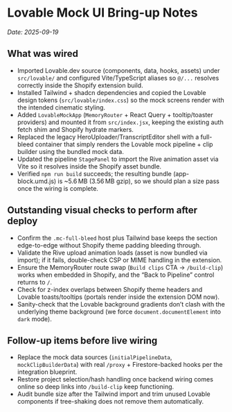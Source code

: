 # Lovable Mock UI Bring-up Notes

_Date: 2025-09-19_

## What was wired
- Imported Lovable.dev source (components, data, hooks, assets) under `src/lovable/` and configured Vite/TypeScript aliases so `@/...` resolves correctly inside the Shopify extension build.
- Installed Tailwind + shadcn dependencies and copied the Lovable design tokens (`src/lovable/index.css`) so the mock screens render with the intended cinematic styling.
- Added `LovableMockApp` (`MemoryRouter` + React Query + tooltip/toaster providers) and mounted it from `src/index.jsx`, keeping the existing auth fetch shim and Shopify hydrate markers.
- Replaced the legacy HeroUploader/TranscriptEditor shell with a full-bleed container that simply renders the Lovable mock pipeline + clip builder using the bundled mock data.
- Updated the pipeline `StagePanel` to import the Rive animation asset via Vite so it resolves inside the Shopify asset bundle.
- Verified `npm run build` succeeds; the resulting bundle (app-block.umd.js) is ~5.6 MB (3.56 MB gzip), so we should plan a size pass once the wiring is complete.

## Outstanding visual checks to perform after deploy
- Confirm the `.mc-full-bleed` host plus Tailwind base keeps the section edge-to-edge without Shopify theme padding bleeding through.
- Validate the Rive upload animation loads (asset is now bundled via import); if it fails, double-check CSP or MIME handling in the extension.
- Ensure the MemoryRouter route swap (`Build clips` CTA → `/build-clip`) works when embedded in Shopify, and the “Back to Pipeline” control returns to `/`.
- Check for z-index overlaps between Shopify theme headers and Lovable toasts/tooltips (portals render inside the extension DOM now).
- Sanity-check that the Lovable background gradients don’t clash with the underlying theme background (we force `document.documentElement` into `dark` mode).

## Follow-up items before live wiring
- Replace the mock data sources (`initialPipelineData`, `mockClipBuilderData`) with real `/proxy` + Firestore-backed hooks per the integration blueprint.
- Restore project selection/hash handling once backend wiring comes online so deep links into `/build-clip` keep functioning.
- Audit bundle size after the Tailwind import and trim unused Lovable components if tree-shaking does not remove them automatically.
